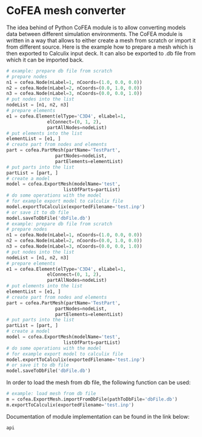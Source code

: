 # CoFEA mesh converter

The idea behind of Python CoFEA module is to allow converting models data between different simulation environments. The CoFEA module is written in a way that allows to either create a mesh from scratch or import it from different source. Here is the example how to prepare a mesh which is then exported to Calculix input deck. It can also be exported to .db file from which it can be imported back.

```python
# example: prepare db file from scratch
# prepare nodes
n1 = cofea.Node(nLabel=1, nCoords=(1.0, 0.0, 0.0))
n2 = cofea.Node(nLabel=2, nCoords=(0.0, 1.0, 0.0))
n3 = cofea.Node(nLabel=3, nCoords=(0.0, 0.0, 1.0))
# put nodes into the list
nodeList = [n1, n2, n3]
# prepare elements
e1 = cofea.Element(elType='C3D4', elLabel=1,
               elConnect=(0, 1, 2),
               partAllNodes=nodeList)
# put elements into the list
elementList = [e1, ]
# create part from nodes and elements
part = cofea.PartMesh(partName='TestPart',
                  partNodes=nodeList,
                  partElements=elementList)
# put parts into the list
partList = [part, ]
# create a model
model = cofea.ExportMesh(modelName='test',
                     listOfParts=partList)
# do some operations with the model
# for example export model to calculix file
model.exportToCalculix(exportedFilename='test.inp')
# or save it to db file
model.saveToDbFile('dbFile.db')
# example: prepare db file from scratch
# prepare nodes
n1 = cofea.Node(nLabel=1, nCoords=(1.0, 0.0, 0.0))
n2 = cofea.Node(nLabel=2, nCoords=(0.0, 1.0, 0.0))
n3 = cofea.Node(nLabel=3, nCoords=(0.0, 0.0, 1.0))
# put nodes into the list
nodeList = [n1, n2, n3]
# prepare elements
e1 = cofea.Element(elType='C3D4', elLabel=1,
               elConnect=(0, 1, 2),
               partAllNodes=nodeList)
# put elements into the list
elementList = [e1, ]
# create part from nodes and elements
part = cofea.PartMesh(partName='TestPart',
                  partNodes=nodeList,
                  partElements=elementList)
# put parts into the list
partList = [part, ]
# create a model
model = cofea.ExportMesh(modelName='test',
                     listOfParts=partList)
# do some operations with the model
# for example export model to calculix file
model.exportToCalculix(exportedFilename='test.inp')
# or save it to db file
model.saveToDbFile('dbFile.db')
```

In order to load the mesh from db file, the following function can be used:
```python
# example: load mesh from db file
m = cofea.ExportMesh.importFromDbFile(pathToDbFile='dbFile.db')
m.exportToCalculix(exportedFilename='test.inp')
```

Documentation of module implementation can be found in the link below:

```{toctree}
api
```
